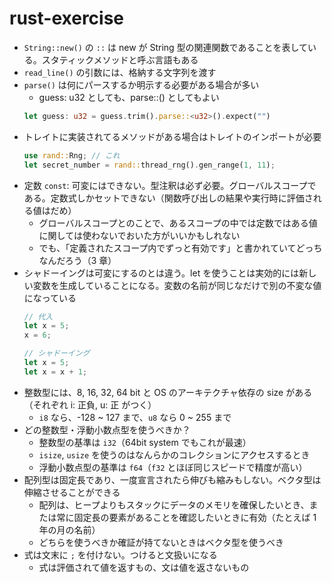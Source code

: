 # rust-exercise

* `String::new()` の `::` は new が String 型の関連関数であることを表している。スタティックメソッドと呼ぶ言語もある
* `read_line()` の引数には、格納する文字列を渡す
* `parse()` は何にパースするか明示する必要がある場合が多い
    * guess: u32 としても、parse::<u32>() としてもよい
    ```rust
    let guess: u32 = guess.trim().parse::<u32>().expect("")
    ```
* トレイトに実装されてるメソッドがある場合はトレイトのインポートが必要
    ```rust
    use rand::Rng; // これ
    let secret_number = rand::thread_rng().gen_range(1, 11);
    ```
* 定数 `const`: 可変にはできない。型注釈は必ず必要。グローバルスコープである。定数式しかセットできない（関数呼び出しの結果や実行時に評価される値はだめ）
    * グローバルスコープとのことで、あるスコープの中では定数ではある値に関しては使わないでおいた方がいいかもしれない
    * でも、「定義されたスコープ内でずっと有効です」と書かれていてどっちなんだろう（3 章）
* シャドーイングは可変にするのとは違う。let を使うことは実効的には新しい変数を生成していることになる。変数の名前が同じなだけで別の不変な値になっている
    ```rust
    // 代入
    let x = 5;
    x = 6;
    
    // シャドーイング
    let x = 5;
    let x = x + 1;
    ```
* 整数型には、8, 16, 32, 64 bit と OS のアーキテクチャ依存の size がある（それぞれ i: 正負, u: 正 がつく）
    * `i8` なら、-128 ~ 127 まで、`u8` なら 0 ~ 255 まで
* どの整数型・浮動小数点型を使うべきか？
    * 整数型の基準は `i32`（64bit system でもこれが最速）
    * `isize`, `usize` を使うのはなんらかのコレクションにアクセスするとき
    * 浮動小数点型の基準は `f64`（`f32` とほぼ同じスピードで精度が高い）
* 配列型は固定長であり、一度宣言されたら伸びも縮みもしない。ベクタ型は伸縮させることができる
    * 配列は、ヒープよりもスタックにデータのメモリを確保したいとき、または常に固定長の要素があることを確認したいときに有効（たとえば 1 年の月の名前）
    * どちらを使うべきか確証が持てないときはベクタ型を使うべき
* 式は文末に `;` を付けない。つけると文扱いになる
    * 式は評価されて値を返すもの、文は値を返さないもの 
